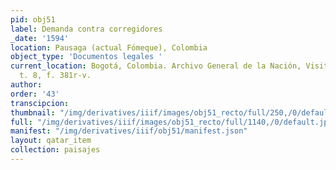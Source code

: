 ```yaml
---
pid: obj51
label: Demanda contra corregidores
_date: '1594'
location: Pausaga (actual Fómeque), Colombia
object_type: 'Documentos legales '
current_location: Bogotá, Colombia. Archivo General de la Nación, Visitas Cundinamarca,
  t. 8, f. 381r-v.
author:
order: '43'
transcipcion:
thumbnail: "/img/derivatives/iiif/images/obj51_recto/full/250,/0/default.jpg"
full: "/img/derivatives/iiif/images/obj51_recto/full/1140,/0/default.jpg"
manifest: "/img/derivatives/iiif/obj51/manifest.json"
layout: qatar_item
collection: paisajes
---
```

